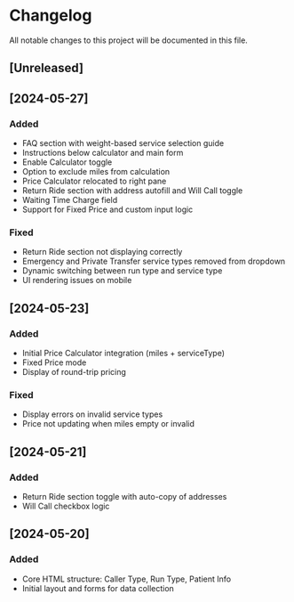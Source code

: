 # Changelog

All notable changes to this project will be documented in this file.

## [Unreleased]

## [2024-05-27]
### Added
- FAQ section with weight-based service selection guide
- Instructions below calculator and main form
- Enable Calculator toggle
- Option to exclude miles from calculation
- Price Calculator relocated to right pane
- Return Ride section with address autofill and Will Call toggle
- Waiting Time Charge field
- Support for Fixed Price and custom input logic

### Fixed
- Return Ride section not displaying correctly
- Emergency and Private Transfer service types removed from dropdown
- Dynamic switching between run type and service type
- UI rendering issues on mobile

## [2024-05-23]
### Added
- Initial Price Calculator integration (miles + serviceType)
- Fixed Price mode
- Display of round-trip pricing

### Fixed
- Display errors on invalid service types
- Price not updating when miles empty or invalid

## [2024-05-21]
### Added
- Return Ride section toggle with auto-copy of addresses
- Will Call checkbox logic

## [2024-05-20]
### Added
- Core HTML structure: Caller Type, Run Type, Patient Info
- Initial layout and forms for data collection
